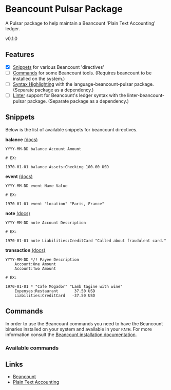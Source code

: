 # Beancount Pulsar Package

A Pulsar package to help maintain a Beancount 'Plain Text Accounting' ledger.

v0.1.0

## Features

- [x] [Snippets](#snippets) for various Beancount 'directives'
- [ ] [Commands](#commands) for some Beancount tools. (Requires beancount to be installed on the system.)
- [ ] [Syntax Highlighting](https://github.com/aleyoscar/language-beancount-pulsar) with the language-beancount-pulsar package. (Separate package as a dependency.)
- [ ] [Linter](https://github.com/aleyoscar/linter-beancount-pulsar) support for Beancount's ledger syntax with the linter-beancount-pulsar package. (Separate package as a dependency.)

## Snippets

Below is the list of available snippets for beancount directives.

**balance** [(docs)](https://beancount.github.io/docs/beancount_language_syntax.html#balance-assertions)

```
YYYY-MM-DD balance Account Amount

# EX:

1970-01-01 balance Assets:Checking 100.00 USD
```

**event** [(docs)](https://beancount.github.io/docs/beancount_language_syntax.html#events)

```
YYYY-MM-DD event Name Value

# EX:

1970-01-01 event "location" "Paris, France"
```

**note** [(docs)]()

```
YYYY-MM-DD note Account Description

# EX:

1970-01-01 note Liabilities:CreditCard "Called about fraudulent card."
```

**transaction** [(docs)](https://beancount.github.io/docs/beancount_language_syntax.html#transactions)

```
YYYY-MM-DD */! Payee Description
	Account:One Amount
	Account:Two Amount

# EX:

1970-01-01 * "Cafe Mogador" "Lamb tagine with wine"
	Expenses:Restaurant       37.50 USD
	Liabilities:CreditCard   -37.50 USD
```

## Commands

In order to use the Beancount commands you need to have the Beancount binaries installed on your system and available in your `PATH`. For more information consult the [Beancount installation documentation](https://beancount.github.io/docs/installing_beancount.html).

### Available commands

## Links

- [Beancount](https://beancount.github.io/)
- [Plain Text Accounting](https://plaintextaccounting.org/)
